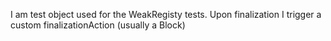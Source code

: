 I am test object used for the WeakRegisty tests.Upon finalization I trigger a custom finalizationAction (usually a Block)